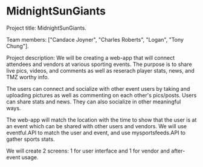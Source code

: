 # MidnightSunGiants

Project title: MidnightSunGiants.

Team members: ["Candace Joyner", "Charles Roberts", "Logan", "Tony Chung"].

Project description: 
We will be creating a web-app that will connect attendees and vendors at various sporting events.  The purpose is to share live pics, videos, and comments as well as reserach player stats, news, and TMZ worthy info.  

The users can connect and socialize with other event users by taking and uploading pictures as well as commenting on each other's pics/posts.  Users can share stats and news.  They can also socialize in other meaningful ways.  

The web-app will match the location with the time to show that the user is at an event which can be shared with other users and vendors.  We will use eventful.API to match the user and event, and use mysportsfeeds.API to gather sports stats.

We will create 2 screens: 1 for user interface and 1 for vendor and after-event usage.
